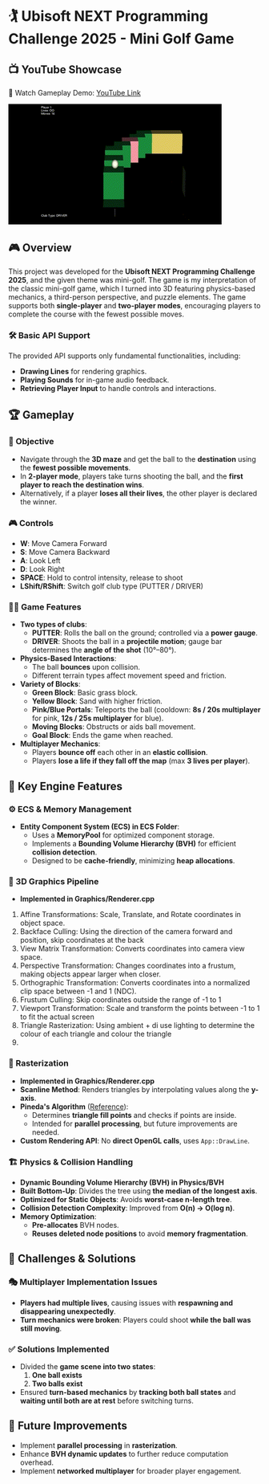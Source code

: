 # 🏌️ Ubisoft NEXT Programming Challenge 2025 - Mini Golf Game
## 📺 YouTube Showcase
🎥 Watch Gameplay Demo: [YouTube Link](https://youtu.be/ENdJ8lNCyjQ)

![plot](./ReadMeData/SamplePlay.gif)

## 🎮 Overview
This project was developed for the **Ubisoft NEXT Programming Challenge 2025**, and the given theme was mini-golf. The game is my interpretation of the classic mini-golf game, which I turned into 3D featuring physics-based mechanics, a third-person perspective, and puzzle elements. The game supports both **single-player** and **two-player modes**, encouraging players to complete the course with the fewest possible moves.

### 🛠️ Basic API Support
The provided API supports only fundamental functionalities, including:
- **Drawing Lines** for rendering graphics.
- **Playing Sounds** for in-game audio feedback.
- **Retrieving Player Input** to handle controls and interactions.

## 🏆 Gameplay
### 🎯 Objective
- Navigate through the **3D maze** and get the ball to the **destination** using the **fewest possible movements**.
- In **2-player mode**, players take turns shooting the ball, and the **first player to reach the destination wins**.
- Alternatively, if a player **loses all their lives**, the other player is declared the winner.

### 🎮 Controls
- **W**: Move Camera Forward  
- **S**: Move Camera Backward  
- **A**: Look Left  
- **D**: Look Right  
- **SPACE**: Hold to control intensity, release to shoot  
- **LShift/RShift**: Switch golf club type (PUTTER / DRIVER)  

### 🏌️‍♂️ Game Features
- **Two types of clubs**:  
  - **PUTTER**: Rolls the ball on the ground; controlled via a **power gauge**.  
  - **DRIVER**: Shoots the ball in a **projectile motion**; gauge bar determines the **angle of the shot** (10°–80°).  
- **Physics-Based Interactions**:  
  - The ball **bounces** upon collision.  
  - Different terrain types affect movement speed and friction.  
- **Variety of Blocks**:  
  - **Green Block**: Basic grass block.  
  - **Yellow Block**: Sand with higher friction.  
  - **Pink/Blue Portals**: Teleports the ball (cooldown: **8s / 20s multiplayer** for pink, **12s / 25s multiplayer** for blue).  
  - **Moving Blocks**: Obstructs or aids ball movement.  
  - **Goal Block**: Ends the game when reached.  
- **Multiplayer Mechanics**:  
  - Players **bounce off** each other in an **elastic collision**.  
  - Players **lose a life if they fall off the map** (max **3 lives per player**).  

## 🔧 Key Engine Features

### ⚙️ ECS & Memory Management
- **Entity Component System (ECS) in ECS Folder**:
  - Uses a **MemoryPool** for optimized component storage.
  - Implements a **Bounding Volume Hierarchy (BVH)** for efficient **collision detection**.
  - Designed to be **cache-friendly**, minimizing **heap allocations**.

### 🎨 3D Graphics Pipeline
- **Implemented in Graphics/Renderer.cpp**
 1. Affine Transformations: Scale, Translate, and Rotate coordinates in object space.
 2. Backface Culling: Using the direction of the camera forward and position, skip coordinates at the back
 3. View Matrix Transformation: Converts coordinates into camera view space.
 4. Perspective Transformation: Changes coordinates into a frustum, making objects appear larger when closer.
 5. Orthographic Transformation: Converts coordinates into a normalized clip space between -1 and 1 (NDC).
 6. Frustum Culling: Skip coordinates outside the range of -1 to 1
 7. Viewport Transformation: Scale and transform the points between -1 to 1 to fit the actual screen
 8. Triangle Rasterization: Using ambient + di use lighting to determine the colour of each triangle and colour the triangle
 9. 
### 🎨 Rasterization
- **Implemented in Graphics/Renderer.cpp**
- **Scanline Method**: Renders triangles by interpolating values along the **y-axis**.
- **Pineda's Algorithm** ([Reference](https://www.cs.drexel.edu/~deb39/Classes/Papers/comp175-06-pineda.pdf)):
  - Determines **triangle fill points** and checks if points are inside.
  - Intended for **parallel processing**, but future improvements are needed.
- **Custom Rendering API**: No **direct OpenGL calls**, uses `App::DrawLine`.

### 🏗️ Physics & Collision Handling
- **Dynamic Bounding Volume Hierarchy (BVH) in Physics/BVH**
- **Built Bottom-Up**: Divides the tree using **the median of the longest axis**.
- **Optimized for Static Objects**: Avoids **worst-case n-length tree**.
- **Collision Detection Complexity**: Improved from **O(n) → O(log n)**.
- **Memory Optimization**:
  - **Pre-allocates** BVH nodes.
  - **Reuses deleted node positions** to avoid **memory fragmentation**.

## 🚀 Challenges & Solutions

### 🎭 Multiplayer Implementation Issues
- **Players had multiple lives**, causing issues with **respawning and disappearing unexpectedly**.
- **Turn mechanics were broken**: Players could shoot **while the ball was still moving**.

### ✅ Solutions Implemented
- Divided the **game scene into two states**:
  1. **One ball exists**
  2. **Two balls exist**
- Ensured **turn-based mechanics** by **tracking both ball states** and **waiting until both are at rest** before switching turns.

## 🔮 Future Improvements
- Implement **parallel processing** in **rasterization**.
- Enhance **BVH dynamic updates** to further reduce computation overhead.
- Implement **networked multiplayer** for broader player engagement.


